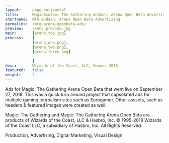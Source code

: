 ```yaml
---
layout:     page-horizontal
title:      Magic&colon; The Gathering &ndash; Arena Open Beta Advertising
shortname:  MTG &ndash; Arena Open Beta Advertising
permalink:  /mtg-arena-openbeta-ads/
preview:    arena_preview.jpg
main:       [arena_top.jpg]
process:    [
            [arena_one.png],
            [arena_two.png],
            [arena_three.png]

            ]
desc:       Wizards of the Coast, LLC, Summer 2018
featured:   false
weight:     2
---
```


Ads for Magic: The Gathering Arena Open Beta that went live on September 27, 2018. This was a quick turn around project that capsolated ads for multiple gaming journalism sites such as Eurogamer. Other asssets, such as headers & featured images were created as well.

Magic: The Gathering and Magic: The Gathering Arena Open Beta are products of Wizards of the Coast, LLC & Hasbro, Inc.
© 1995-2018 Wizards of the Coast LLC, a subsidiary of Hasbro, Inc. All Rights Reserved.

Production, Advertising, Digital Marketing, Visual Design
